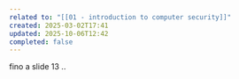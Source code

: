```yaml
---
related to: "[[01 - introduction to computer security]]"
created: 2025-03-02T17:41
updated: 2025-10-06T12:42
completed: false
---
```

fino a slide 13 ..